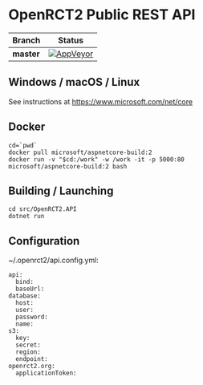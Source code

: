 # OpenRCT2 Public REST API

| Branch      | Status  |
|-------------|---------|
| **master**  | [![AppVeyor](https://ci.appveyor.com/api/projects/status/4pmkp4ymiku0vrcg/branch/master?svg=true)](https://ci.appveyor.com/project/IntelOrca/openrct2-api) |

## Windows / macOS / Linux
See instructions at https://www.microsoft.com/net/core

## Docker
```
cd=`pwd`
docker pull microsoft/aspnetcore-build:2
docker run -v "$cd:/work" -w /work -it -p 5000:80 microsoft/aspnetcore-build:2 bash
```

## Building / Launching
```
cd src/OpenRCT2.API
dotnet run
```

## Configuration
~/.openrct2/api.config.yml:
```
api:
  bind:
  baseUrl:
database:
  host:
  user:
  password:
  name:
s3:
  key:
  secret:
  region:
  endpoint:
openrct2.org:
  applicationToken:
```

